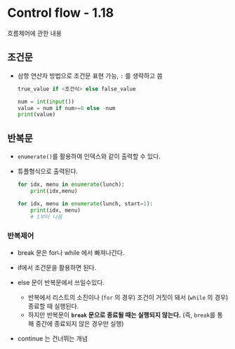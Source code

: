 # Control flow - 1.18

 흐름제어에 관한 내용



## 조건문

* 삼항 연산자 방법으로 조건문 표현 가능, `:` 를 생략하고 씀

  ```python
  true_value if <조건식> else false_value
  ```

  ```python
  num = int(input())
  value = num if num>=0 else -num
  print(value)
  ```

  

## 반복문

* `enumerate()`를 활용하여 인덱스와 같이 출력할 수 있다.

* 튜플형식으로 출력된다.

  ```python
  for idx, menu in enumerate(lunch):
      print(idx,menu)
  ```

  ```python
  for idx, menu in enumerate(lunch, start=1):
      print(idx, menu)
      # 1부터 나옴
  ```



### 반복제어

* break 문은 for나 while 에서 빠져나간다.
* if에서 조건문을 활용하면 된다.
* else 문이 반복문에서 쓰일수있다.
  * 반복에서 리스트의 소진이나 (`for` 의 경우) 조건이 거짓이 돼서 (`while` 의 경우) 종료할 때 실행된다.
  * 하지만 반복문이 **`break` 문으로 종료될 때는 실행되지 않는다.** (즉, `break`를 통해 중간에 종료되지 않은 경우만 실행)

* continue 는 건너뛰는 개념